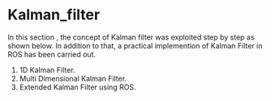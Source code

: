 # Kalman_filter

In this section , the concept of Kalman filter was exploited step by step as shown below. In addition to that, a practical implemention of Kalman Filter in ROS has been carried out. 

1. 1D Kalman Filter.
2. Multi Dimensional Kalman Filter.
3. Extended Kalman Filter using ROS.

 
